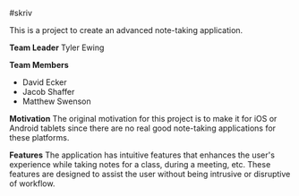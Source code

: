 #skriv

This is a project to create an advanced note-taking application.

**Team Leader**
Tyler Ewing

**Team Members**
* David Ecker
* Jacob Shaffer
* Matthew Swenson

**Motivation**
The original motivation for this project is to make it for iOS or Android tablets since there are no real good note-taking applications for these platforms.

**Features**
The application has intuitive features that enhances the user's experience while taking notes for a class, during a meeting, etc. These features are designed to assist the user without being intrusive or disruptive of workflow.


